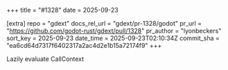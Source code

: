 +++
title = "#1328"
date = 2025-09-23

[extra]
repo = "gdext"
docs_rel_url = "gdext/pr-1328/godot"
pr_url = "https://github.com/godot-rust/gdext/pull/1328"
pr_author = "lyonbeckers"
sort_key = 2025-09-23
date_time = 2025-09-23T02:10:34Z
commit_sha = "ea6cd64d7317f6402317a2ac4d2e1b15a72174f9"
+++

Lazily evaluate CallContext

